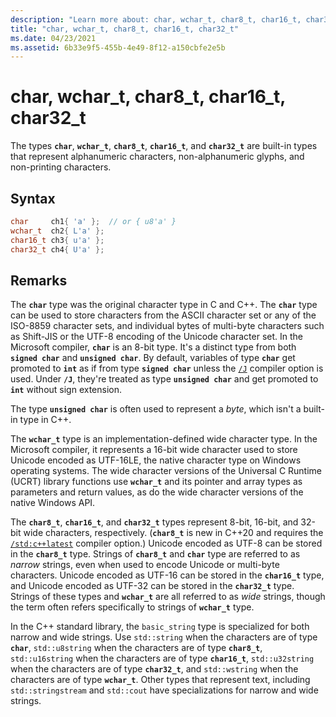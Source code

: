 ```yaml
---
description: "Learn more about: char, wchar_t, char8_t, char16_t, char32_t"
title: "char, wchar_t, char8_t, char16_t, char32_t"
ms.date: 04/23/2021
ms.assetid: 6b33e9f5-455b-4e49-8f12-a150cbfe2e5b
---
```

# char, wchar_t, char8_t, char16_t, char32_t

The types **`char`**, **`wchar_t`**, **`char8_t`**, **`char16_t`**, and **`char32_t`** are built-in types that represent alphanumeric characters, non-alphanumeric glyphs, and non-printing characters.

## Syntax

```cpp
char     ch1{ 'a' };  // or { u8'a' }
wchar_t  ch2{ L'a' };
char16_t ch3{ u'a' };
char32_t ch4{ U'a' };
```

## Remarks

The **`char`** type was the original character type in C and C++. The **`char`** type can be used to store characters from the ASCII character set or any of the ISO-8859 character sets, and individual bytes of multi-byte characters such as Shift-JIS or the UTF-8 encoding of the Unicode character set. In the Microsoft compiler, **`char`** is an 8-bit type. It's a distinct type from both **`signed char`** and **`unsigned char`**. By default, variables of type **`char`** get promoted to **`int`** as if from type **`signed char`** unless the [`/J`](../build/reference/j-default-char-type-is-unsigned.md) compiler option is used. Under **`/J`**, they're treated as type **`unsigned char`** and get promoted to **`int`** without sign extension.

The type **`unsigned char`** is often used to represent a *byte*, which isn't a built-in type in C++.

The **`wchar_t`** type is an implementation-defined wide character type. In the Microsoft compiler, it represents a 16-bit wide character used to store Unicode encoded as UTF-16LE, the native character type on Windows operating systems. The wide character versions of the Universal C Runtime (UCRT) library functions use **`wchar_t`** and its pointer and array types as parameters and return values, as do the wide character versions of the native Windows API.

The **`char8_t`**, **`char16_t`**, and **`char32_t`** types represent 8-bit, 16-bit, and 32-bit wide characters, respectively. (**`char8_t`** is new in C++20 and requires the [`/std:c++latest`](../build/reference/std-specify-language-standard-version.md) compiler option.) Unicode encoded as UTF-8 can be stored in the **`char8_t`** type. Strings of **`char8_t`** and **`char`** type are referred to as *narrow* strings, even when used to encode Unicode or multi-byte characters. Unicode encoded as UTF-16 can be stored in the **`char16_t`** type, and Unicode encoded as UTF-32 can be stored in the **`char32_t`** type. Strings of these types and **`wchar_t`** are all referred to as *wide* strings, though the term often refers specifically to strings of **`wchar_t`** type.

In the C++ standard library, the `basic_string` type is specialized for both narrow and wide strings. Use `std::string` when the characters are of type **`char`**, `std::u8string` when the characters are of type **`char8_t`**, `std::u16string` when the characters are of type **`char16_t`**, `std::u32string` when the characters are of type **`char32_t`**, and `std::wstring` when the characters are of type **`wchar_t`**. Other types that represent text, including `std::stringstream` and `std::cout` have specializations for narrow and wide strings.
